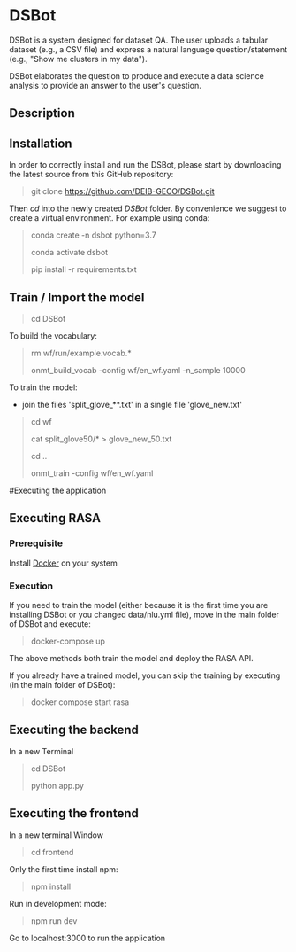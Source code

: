 # DSBot

DSBot is a system designed for dataset QA. The user uploads a tabular dataset (e.g., a CSV file) and express a natural language question/statement (e.g., "Show me clusters in my data"). 

DSBot elaborates the question to produce and execute a data science analysis to provide an answer to the user's question.

## Description

## Installation
In order to correctly install and run the DSBot, please start by downloading the latest source from this GitHub repository:
> git clone https://github.com/DEIB-GECO/DSBot.git

Then _cd_ into the newly created _DSBot_ folder. By convenience we suggest to create a virtual environment. For example using conda:
> conda create -n dsbot python=3.7
>
> conda activate dsbot
>
> pip install -r requirements.txt

## Train / Import the model
> cd DSBot

To build the vocabulary:

> rm wf/run/example.vocab.*
> 
>  onmt_build_vocab -config wf/en_wf.yaml -n_sample 10000

To train the model:
- join the files 'split_glove_**.txt' in a single file 'glove_new.txt'
> cd wf
> 
> cat split_glove50/* > glove_new_50.txt
> 
> cd ..
> 
> onmt_train -config wf/en_wf.yaml   

#Executing the application

## Executing RASA

### Prerequisite 
Install [Docker](https://www.docker.com/get-started) on your system

### Execution 
If you need to train the model (either because it is the first time you are installing DSBot or you changed data/nlu.yml
file), move in the main folder of DSBot and execute:

> docker-compose up

The above methods both train the model and deploy the RASA API.

If you already have a trained model, you can skip the training by executing (in the main folder of DSBot):

> docker compose start rasa

## Executing the backend
In a new Terminal
> cd DSBot
> 
> python app.py

## Executing the frontend
In a new terminal Window
> cd frontend
>
Only the first time install npm:
> npm install 

Run in development mode:
> npm run dev

Go to localhost:3000 to run the application
